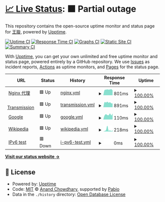 # [📈 Live Status](https://shaoyaoqian.github.io/uptime): <!--live status--> **🟧 Partial outage**

This repository contains the open-source uptime monitor and status page for [王璇](https://blog.pengfeima.cn), powered by [Upptime](https://github.com/upptime/upptime).

[![Uptime CI](https://github.com/shaoyaoqian/uptime/workflows/Uptime%20CI/badge.svg)](https://github.com/shaoyaoqian/uptime/actions?query=workflow%3A%22Uptime+CI%22)
[![Response Time CI](https://github.com/shaoyaoqian/uptime/workflows/Response%20Time%20CI/badge.svg)](https://github.com/shaoyaoqian/uptime/actions?query=workflow%3A%22Response+Time+CI%22)
[![Graphs CI](https://github.com/shaoyaoqian/uptime/workflows/Graphs%20CI/badge.svg)](https://github.com/shaoyaoqian/uptime/actions?query=workflow%3A%22Graphs+CI%22)
[![Static Site CI](https://github.com/shaoyaoqian/uptime/workflows/Static%20Site%20CI/badge.svg)](https://github.com/shaoyaoqian/uptime/actions?query=workflow%3A%22Static+Site+CI%22)
[![Summary CI](https://github.com/shaoyaoqian/uptime/workflows/Summary%20CI/badge.svg)](https://github.com/shaoyaoqian/uptime/actions?query=workflow%3A%22Summary+CI%22)

With [Upptime](https://upptime.js.org), you can get your own unlimited and free uptime monitor and status page, powered entirely by a GitHub repository. We use [Issues](https://github.com/shaoyaoqian/uptime/issues) as incident reports, [Actions](https://github.com/shaoyaoqian/uptime/actions) as uptime monitors, and [Pages](https://shaoyaoqian.github.io/uptime) for the status page.

<!--start: status pages-->
<!-- This summary is generated by Upptime (https://github.com/upptime/upptime) -->
<!-- Do not edit this manually, your changes will be overwritten -->
<!-- prettier-ignore -->
| URL | Status | History | Response Time | Uptime |
| --- | ------ | ------- | ------------- | ------ |
| <img alt="" src="https://icons.duckduckgo.com/ip3/proxy.pengfeima.cn.ico" height="13"> [Nginx 代理](https://proxy.pengfeima.cn) | 🟩 Up | [nginx.yml](https://github.com/shaoyaoqian/uptime/commits/HEAD/history/nginx.yml) | <details><summary><img alt="Response time graph" src="./graphs/nginx/response-time-week.png" height="20"> 801ms</summary><br><a href="https://shaoyaoqian.github.io/uptime/history/nginx"><img alt="Response time 832" src="https://img.shields.io/endpoint?url=https%3A%2F%2Fraw.githubusercontent.com%2Fshaoyaoqian%2Fuptime%2FHEAD%2Fapi%2Fnginx%2Fresponse-time.json"></a><br><a href="https://shaoyaoqian.github.io/uptime/history/nginx"><img alt="24-hour response time 699" src="https://img.shields.io/endpoint?url=https%3A%2F%2Fraw.githubusercontent.com%2Fshaoyaoqian%2Fuptime%2FHEAD%2Fapi%2Fnginx%2Fresponse-time-day.json"></a><br><a href="https://shaoyaoqian.github.io/uptime/history/nginx"><img alt="7-day response time 801" src="https://img.shields.io/endpoint?url=https%3A%2F%2Fraw.githubusercontent.com%2Fshaoyaoqian%2Fuptime%2FHEAD%2Fapi%2Fnginx%2Fresponse-time-week.json"></a><br><a href="https://shaoyaoqian.github.io/uptime/history/nginx"><img alt="30-day response time 832" src="https://img.shields.io/endpoint?url=https%3A%2F%2Fraw.githubusercontent.com%2Fshaoyaoqian%2Fuptime%2FHEAD%2Fapi%2Fnginx%2Fresponse-time-month.json"></a><br><a href="https://shaoyaoqian.github.io/uptime/history/nginx"><img alt="1-year response time 832" src="https://img.shields.io/endpoint?url=https%3A%2F%2Fraw.githubusercontent.com%2Fshaoyaoqian%2Fuptime%2FHEAD%2Fapi%2Fnginx%2Fresponse-time-year.json"></a></details> | <details><summary><a href="https://shaoyaoqian.github.io/uptime/history/nginx">100.00%</a></summary><a href="https://shaoyaoqian.github.io/uptime/history/nginx"><img alt="All-time uptime 100.00%" src="https://img.shields.io/endpoint?url=https%3A%2F%2Fraw.githubusercontent.com%2Fshaoyaoqian%2Fuptime%2FHEAD%2Fapi%2Fnginx%2Fuptime.json"></a><br><a href="https://shaoyaoqian.github.io/uptime/history/nginx"><img alt="24-hour uptime 100.00%" src="https://img.shields.io/endpoint?url=https%3A%2F%2Fraw.githubusercontent.com%2Fshaoyaoqian%2Fuptime%2FHEAD%2Fapi%2Fnginx%2Fuptime-day.json"></a><br><a href="https://shaoyaoqian.github.io/uptime/history/nginx"><img alt="7-day uptime 100.00%" src="https://img.shields.io/endpoint?url=https%3A%2F%2Fraw.githubusercontent.com%2Fshaoyaoqian%2Fuptime%2FHEAD%2Fapi%2Fnginx%2Fuptime-week.json"></a><br><a href="https://shaoyaoqian.github.io/uptime/history/nginx"><img alt="30-day uptime 100.00%" src="https://img.shields.io/endpoint?url=https%3A%2F%2Fraw.githubusercontent.com%2Fshaoyaoqian%2Fuptime%2FHEAD%2Fapi%2Fnginx%2Fuptime-month.json"></a><br><a href="https://shaoyaoqian.github.io/uptime/history/nginx"><img alt="1-year uptime 100.00%" src="https://img.shields.io/endpoint?url=https%3A%2F%2Fraw.githubusercontent.com%2Fshaoyaoqian%2Fuptime%2FHEAD%2Fapi%2Fnginx%2Fuptime-year.json"></a></details>
| <img alt="" src="https://icons.duckduckgo.com/ip3/transmission.pengfeima.cn.ico" height="13"> [Transmission](https://transmission.pengfeima.cn) | 🟩 Up | [transmission.yml](https://github.com/shaoyaoqian/uptime/commits/HEAD/history/transmission.yml) | <details><summary><img alt="Response time graph" src="./graphs/transmission/response-time-week.png" height="20"> 891ms</summary><br><a href="https://shaoyaoqian.github.io/uptime/history/transmission"><img alt="Response time 853" src="https://img.shields.io/endpoint?url=https%3A%2F%2Fraw.githubusercontent.com%2Fshaoyaoqian%2Fuptime%2FHEAD%2Fapi%2Ftransmission%2Fresponse-time.json"></a><br><a href="https://shaoyaoqian.github.io/uptime/history/transmission"><img alt="24-hour response time 730" src="https://img.shields.io/endpoint?url=https%3A%2F%2Fraw.githubusercontent.com%2Fshaoyaoqian%2Fuptime%2FHEAD%2Fapi%2Ftransmission%2Fresponse-time-day.json"></a><br><a href="https://shaoyaoqian.github.io/uptime/history/transmission"><img alt="7-day response time 891" src="https://img.shields.io/endpoint?url=https%3A%2F%2Fraw.githubusercontent.com%2Fshaoyaoqian%2Fuptime%2FHEAD%2Fapi%2Ftransmission%2Fresponse-time-week.json"></a><br><a href="https://shaoyaoqian.github.io/uptime/history/transmission"><img alt="30-day response time 853" src="https://img.shields.io/endpoint?url=https%3A%2F%2Fraw.githubusercontent.com%2Fshaoyaoqian%2Fuptime%2FHEAD%2Fapi%2Ftransmission%2Fresponse-time-month.json"></a><br><a href="https://shaoyaoqian.github.io/uptime/history/transmission"><img alt="1-year response time 853" src="https://img.shields.io/endpoint?url=https%3A%2F%2Fraw.githubusercontent.com%2Fshaoyaoqian%2Fuptime%2FHEAD%2Fapi%2Ftransmission%2Fresponse-time-year.json"></a></details> | <details><summary><a href="https://shaoyaoqian.github.io/uptime/history/transmission">100.00%</a></summary><a href="https://shaoyaoqian.github.io/uptime/history/transmission"><img alt="All-time uptime 100.00%" src="https://img.shields.io/endpoint?url=https%3A%2F%2Fraw.githubusercontent.com%2Fshaoyaoqian%2Fuptime%2FHEAD%2Fapi%2Ftransmission%2Fuptime.json"></a><br><a href="https://shaoyaoqian.github.io/uptime/history/transmission"><img alt="24-hour uptime 100.00%" src="https://img.shields.io/endpoint?url=https%3A%2F%2Fraw.githubusercontent.com%2Fshaoyaoqian%2Fuptime%2FHEAD%2Fapi%2Ftransmission%2Fuptime-day.json"></a><br><a href="https://shaoyaoqian.github.io/uptime/history/transmission"><img alt="7-day uptime 100.00%" src="https://img.shields.io/endpoint?url=https%3A%2F%2Fraw.githubusercontent.com%2Fshaoyaoqian%2Fuptime%2FHEAD%2Fapi%2Ftransmission%2Fuptime-week.json"></a><br><a href="https://shaoyaoqian.github.io/uptime/history/transmission"><img alt="30-day uptime 100.00%" src="https://img.shields.io/endpoint?url=https%3A%2F%2Fraw.githubusercontent.com%2Fshaoyaoqian%2Fuptime%2FHEAD%2Fapi%2Ftransmission%2Fuptime-month.json"></a><br><a href="https://shaoyaoqian.github.io/uptime/history/transmission"><img alt="1-year uptime 100.00%" src="https://img.shields.io/endpoint?url=https%3A%2F%2Fraw.githubusercontent.com%2Fshaoyaoqian%2Fuptime%2FHEAD%2Fapi%2Ftransmission%2Fuptime-year.json"></a></details>
| <img alt="" src="https://icons.duckduckgo.com/ip3/www.google.com.ico" height="13"> [Google](https://www.google.com) | 🟩 Up | [google.yml](https://github.com/shaoyaoqian/uptime/commits/HEAD/history/google.yml) | <details><summary><img alt="Response time graph" src="./graphs/google/response-time-week.png" height="20"> 110ms</summary><br><a href="https://shaoyaoqian.github.io/uptime/history/google"><img alt="Response time 104" src="https://img.shields.io/endpoint?url=https%3A%2F%2Fraw.githubusercontent.com%2Fshaoyaoqian%2Fuptime%2FHEAD%2Fapi%2Fgoogle%2Fresponse-time.json"></a><br><a href="https://shaoyaoqian.github.io/uptime/history/google"><img alt="24-hour response time 135" src="https://img.shields.io/endpoint?url=https%3A%2F%2Fraw.githubusercontent.com%2Fshaoyaoqian%2Fuptime%2FHEAD%2Fapi%2Fgoogle%2Fresponse-time-day.json"></a><br><a href="https://shaoyaoqian.github.io/uptime/history/google"><img alt="7-day response time 110" src="https://img.shields.io/endpoint?url=https%3A%2F%2Fraw.githubusercontent.com%2Fshaoyaoqian%2Fuptime%2FHEAD%2Fapi%2Fgoogle%2Fresponse-time-week.json"></a><br><a href="https://shaoyaoqian.github.io/uptime/history/google"><img alt="30-day response time 104" src="https://img.shields.io/endpoint?url=https%3A%2F%2Fraw.githubusercontent.com%2Fshaoyaoqian%2Fuptime%2FHEAD%2Fapi%2Fgoogle%2Fresponse-time-month.json"></a><br><a href="https://shaoyaoqian.github.io/uptime/history/google"><img alt="1-year response time 104" src="https://img.shields.io/endpoint?url=https%3A%2F%2Fraw.githubusercontent.com%2Fshaoyaoqian%2Fuptime%2FHEAD%2Fapi%2Fgoogle%2Fresponse-time-year.json"></a></details> | <details><summary><a href="https://shaoyaoqian.github.io/uptime/history/google">100.00%</a></summary><a href="https://shaoyaoqian.github.io/uptime/history/google"><img alt="All-time uptime 100.00%" src="https://img.shields.io/endpoint?url=https%3A%2F%2Fraw.githubusercontent.com%2Fshaoyaoqian%2Fuptime%2FHEAD%2Fapi%2Fgoogle%2Fuptime.json"></a><br><a href="https://shaoyaoqian.github.io/uptime/history/google"><img alt="24-hour uptime 100.00%" src="https://img.shields.io/endpoint?url=https%3A%2F%2Fraw.githubusercontent.com%2Fshaoyaoqian%2Fuptime%2FHEAD%2Fapi%2Fgoogle%2Fuptime-day.json"></a><br><a href="https://shaoyaoqian.github.io/uptime/history/google"><img alt="7-day uptime 100.00%" src="https://img.shields.io/endpoint?url=https%3A%2F%2Fraw.githubusercontent.com%2Fshaoyaoqian%2Fuptime%2FHEAD%2Fapi%2Fgoogle%2Fuptime-week.json"></a><br><a href="https://shaoyaoqian.github.io/uptime/history/google"><img alt="30-day uptime 100.00%" src="https://img.shields.io/endpoint?url=https%3A%2F%2Fraw.githubusercontent.com%2Fshaoyaoqian%2Fuptime%2FHEAD%2Fapi%2Fgoogle%2Fuptime-month.json"></a><br><a href="https://shaoyaoqian.github.io/uptime/history/google"><img alt="1-year uptime 100.00%" src="https://img.shields.io/endpoint?url=https%3A%2F%2Fraw.githubusercontent.com%2Fshaoyaoqian%2Fuptime%2FHEAD%2Fapi%2Fgoogle%2Fuptime-year.json"></a></details>
| <img alt="" src="https://icons.duckduckgo.com/ip3/en.wikipedia.org.ico" height="13"> [Wikipedia](https://en.wikipedia.org) | 🟩 Up | [wikipedia.yml](https://github.com/shaoyaoqian/uptime/commits/HEAD/history/wikipedia.yml) | <details><summary><img alt="Response time graph" src="./graphs/wikipedia/response-time-week.png" height="20"> 218ms</summary><br><a href="https://shaoyaoqian.github.io/uptime/history/wikipedia"><img alt="Response time 196" src="https://img.shields.io/endpoint?url=https%3A%2F%2Fraw.githubusercontent.com%2Fshaoyaoqian%2Fuptime%2FHEAD%2Fapi%2Fwikipedia%2Fresponse-time.json"></a><br><a href="https://shaoyaoqian.github.io/uptime/history/wikipedia"><img alt="24-hour response time 171" src="https://img.shields.io/endpoint?url=https%3A%2F%2Fraw.githubusercontent.com%2Fshaoyaoqian%2Fuptime%2FHEAD%2Fapi%2Fwikipedia%2Fresponse-time-day.json"></a><br><a href="https://shaoyaoqian.github.io/uptime/history/wikipedia"><img alt="7-day response time 218" src="https://img.shields.io/endpoint?url=https%3A%2F%2Fraw.githubusercontent.com%2Fshaoyaoqian%2Fuptime%2FHEAD%2Fapi%2Fwikipedia%2Fresponse-time-week.json"></a><br><a href="https://shaoyaoqian.github.io/uptime/history/wikipedia"><img alt="30-day response time 196" src="https://img.shields.io/endpoint?url=https%3A%2F%2Fraw.githubusercontent.com%2Fshaoyaoqian%2Fuptime%2FHEAD%2Fapi%2Fwikipedia%2Fresponse-time-month.json"></a><br><a href="https://shaoyaoqian.github.io/uptime/history/wikipedia"><img alt="1-year response time 196" src="https://img.shields.io/endpoint?url=https%3A%2F%2Fraw.githubusercontent.com%2Fshaoyaoqian%2Fuptime%2FHEAD%2Fapi%2Fwikipedia%2Fresponse-time-year.json"></a></details> | <details><summary><a href="https://shaoyaoqian.github.io/uptime/history/wikipedia">100.00%</a></summary><a href="https://shaoyaoqian.github.io/uptime/history/wikipedia"><img alt="All-time uptime 100.00%" src="https://img.shields.io/endpoint?url=https%3A%2F%2Fraw.githubusercontent.com%2Fshaoyaoqian%2Fuptime%2FHEAD%2Fapi%2Fwikipedia%2Fuptime.json"></a><br><a href="https://shaoyaoqian.github.io/uptime/history/wikipedia"><img alt="24-hour uptime 100.00%" src="https://img.shields.io/endpoint?url=https%3A%2F%2Fraw.githubusercontent.com%2Fshaoyaoqian%2Fuptime%2FHEAD%2Fapi%2Fwikipedia%2Fuptime-day.json"></a><br><a href="https://shaoyaoqian.github.io/uptime/history/wikipedia"><img alt="7-day uptime 100.00%" src="https://img.shields.io/endpoint?url=https%3A%2F%2Fraw.githubusercontent.com%2Fshaoyaoqian%2Fuptime%2FHEAD%2Fapi%2Fwikipedia%2Fuptime-week.json"></a><br><a href="https://shaoyaoqian.github.io/uptime/history/wikipedia"><img alt="30-day uptime 100.00%" src="https://img.shields.io/endpoint?url=https%3A%2F%2Fraw.githubusercontent.com%2Fshaoyaoqian%2Fuptime%2FHEAD%2Fapi%2Fwikipedia%2Fuptime-month.json"></a><br><a href="https://shaoyaoqian.github.io/uptime/history/wikipedia"><img alt="1-year uptime 100.00%" src="https://img.shields.io/endpoint?url=https%3A%2F%2Fraw.githubusercontent.com%2Fshaoyaoqian%2Fuptime%2FHEAD%2Fapi%2Fwikipedia%2Fuptime-year.json"></a></details>
| <img alt="" src="https://icons.duckduckgo.com/ip3/null.ico" height="13"> [IPv6 test](forwardemail.net) | 🟥 Down | [i-pv6-test.yml](https://github.com/shaoyaoqian/uptime/commits/HEAD/history/i-pv6-test.yml) | <details><summary><img alt="Response time graph" src="./graphs/i-pv6-test/response-time-week.png" height="20"> 0ms</summary><br><a href="https://shaoyaoqian.github.io/uptime/history/i-pv6-test"><img alt="Response time 0" src="https://img.shields.io/endpoint?url=https%3A%2F%2Fraw.githubusercontent.com%2Fshaoyaoqian%2Fuptime%2FHEAD%2Fapi%2Fi-pv6-test%2Fresponse-time.json"></a><br><a href="https://shaoyaoqian.github.io/uptime/history/i-pv6-test"><img alt="24-hour response time 0" src="https://img.shields.io/endpoint?url=https%3A%2F%2Fraw.githubusercontent.com%2Fshaoyaoqian%2Fuptime%2FHEAD%2Fapi%2Fi-pv6-test%2Fresponse-time-day.json"></a><br><a href="https://shaoyaoqian.github.io/uptime/history/i-pv6-test"><img alt="7-day response time 0" src="https://img.shields.io/endpoint?url=https%3A%2F%2Fraw.githubusercontent.com%2Fshaoyaoqian%2Fuptime%2FHEAD%2Fapi%2Fi-pv6-test%2Fresponse-time-week.json"></a><br><a href="https://shaoyaoqian.github.io/uptime/history/i-pv6-test"><img alt="30-day response time 0" src="https://img.shields.io/endpoint?url=https%3A%2F%2Fraw.githubusercontent.com%2Fshaoyaoqian%2Fuptime%2FHEAD%2Fapi%2Fi-pv6-test%2Fresponse-time-month.json"></a><br><a href="https://shaoyaoqian.github.io/uptime/history/i-pv6-test"><img alt="1-year response time 0" src="https://img.shields.io/endpoint?url=https%3A%2F%2Fraw.githubusercontent.com%2Fshaoyaoqian%2Fuptime%2FHEAD%2Fapi%2Fi-pv6-test%2Fresponse-time-year.json"></a></details> | <details><summary><a href="https://shaoyaoqian.github.io/uptime/history/i-pv6-test">100.00%</a></summary><a href="https://shaoyaoqian.github.io/uptime/history/i-pv6-test"><img alt="All-time uptime 100.00%" src="https://img.shields.io/endpoint?url=https%3A%2F%2Fraw.githubusercontent.com%2Fshaoyaoqian%2Fuptime%2FHEAD%2Fapi%2Fi-pv6-test%2Fuptime.json"></a><br><a href="https://shaoyaoqian.github.io/uptime/history/i-pv6-test"><img alt="24-hour uptime 100.00%" src="https://img.shields.io/endpoint?url=https%3A%2F%2Fraw.githubusercontent.com%2Fshaoyaoqian%2Fuptime%2FHEAD%2Fapi%2Fi-pv6-test%2Fuptime-day.json"></a><br><a href="https://shaoyaoqian.github.io/uptime/history/i-pv6-test"><img alt="7-day uptime 100.00%" src="https://img.shields.io/endpoint?url=https%3A%2F%2Fraw.githubusercontent.com%2Fshaoyaoqian%2Fuptime%2FHEAD%2Fapi%2Fi-pv6-test%2Fuptime-week.json"></a><br><a href="https://shaoyaoqian.github.io/uptime/history/i-pv6-test"><img alt="30-day uptime 100.00%" src="https://img.shields.io/endpoint?url=https%3A%2F%2Fraw.githubusercontent.com%2Fshaoyaoqian%2Fuptime%2FHEAD%2Fapi%2Fi-pv6-test%2Fuptime-month.json"></a><br><a href="https://shaoyaoqian.github.io/uptime/history/i-pv6-test"><img alt="1-year uptime 100.00%" src="https://img.shields.io/endpoint?url=https%3A%2F%2Fraw.githubusercontent.com%2Fshaoyaoqian%2Fuptime%2FHEAD%2Fapi%2Fi-pv6-test%2Fuptime-year.json"></a></details>

<!--end: status pages-->

[**Visit our status website →**](https://shaoyaoqian.github.io/uptime)

## 📄 License

- Powered by: [Upptime](https://github.com/upptime/upptime)
- Code: [MIT](./LICENSE) © [Anand Chowdhary](https://anandchowdhary.com), supported by [Pabio](https://pabio.com)
- Data in the `./history` directory: [Open Database License](https://opendatacommons.org/licenses/odbl/1-0/)
